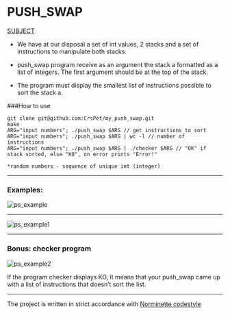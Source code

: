 # PUSH_SWAP

[SUBJECT](subject/en.subject.pdf "push_swap subject")

* We have at our disposal a set of int values, 2 stacks and a set of instructions to manipulate both stacks. 

* push_swap program receive as an argument the stack a formatted as a list of integers. The first argument should be at the top of the stack.
* The program must display the smallest list of instructions possible to sort the stack a.

###How to use
```
git clone git@github.com:CrsPet/my_push_swap.git
make
ARG="input numbers"; ./push_swap $ARG // get instructions to sort
ARG="input numbers"; ./push_swap $ARG | wc -l // number of instructions
ARG="input numbers"; ./push_swap $ARG | ./checker $ARG // "ОК" if stack sorted, else "KO", on error prints "Error!"

*random numbers - sequence of unique int (integer)

```
---

### Examples:

![ps_example](https://user-images.githubusercontent.com/93244882/151348451-9ff81eab-9409-4b75-a591-2e6cebaa5b08.jpg)

---
![ps_example1](https://user-images.githubusercontent.com/93244882/151348586-4bdf01ed-fdc8-4100-959b-eee887393751.jpg)

---
### Bonus: checker program

![ps_example2](https://user-images.githubusercontent.com/93244882/151348623-0c210cea-88ef-4770-aae2-a3c519955734.png)

If the program checker displays KO, it means that your push_swap came up with
a list of instructions that doesn’t sort the list. 

---
The project is written in strict accordance with [Norminette codestyle](https://github.com/42School/norminette)

